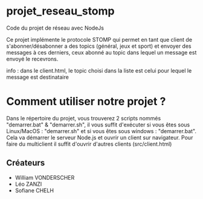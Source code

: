 # projet_reseau_stomp
Code du projet de réseau avec NodeJs

Ce projet implémente le protocole STOMP qui permet en tant que client de s'abonner/désabonner a des topics (général, jeux et sport) et envoyer des messages à ces derniers, ceux abonné au topic dans lequel un message est envoyé le recevrons.

info : dans le client.html, le topic choisi dans la liste est celui pour lequel le message est destinataire

# Comment utiliser notre projet ?

Dans le répertoire du projet, vous trouverez 2 scripts nommés "demarrer.bat" & "demarrer.sh", il vous suffit d'exécuter si vous êtes sous Linux/MacOS : "demarrer.sh" et si vous êtes sous windows : "demarrer.bat".
Cela va démarrer le serveur Node.js et ouvrir un client sur navigateur. Pour faire du multiclient il suffit d'ouvrir d'autres clients (src/client.html)



## Créateurs

- William VONDERSCHER
- Léo ZANZI
- Sofiane CHELH
